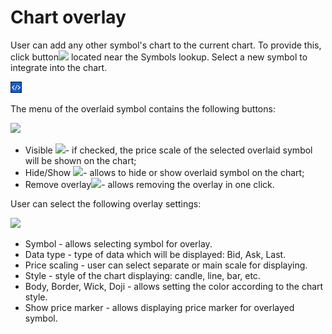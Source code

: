 # Chart overlay

User can add any other symbol's chart to the current chart. To provide this, click button![](../../../../.gitbook/assets/46.png)
located near the Symbols lookup. Select a new symbol to integrate into the chart.

![](../../../../.gitbook/assets/screenshot_1%20%286%29.png)


The menu of the overlaid symbol contains the following buttons:

![](../../../../.gitbook/assets/visible%20%281%29.png)

* Visible ![](../../../../.gitbook/assets/visible-copy.png)- if checked, the price scale of the selected overlaid symbol will be shown on the chart;
* Hide/Show ![](../../../../.gitbook/assets/50.png)- allows to hide or show overlaid symbol on the chart;
* Remove overlay![](../../../../.gitbook/assets/51.png)- allows removing the overlay in one click.


User can select the following overlay settings:

![](../../../../.gitbook/assets/52.png)

* Symbol - allows selecting symbol for overlay.
* Data type - type of data which will be displayed: Bid, Ask, Last.
* Price scaling - user can select separate or main scale for displaying.
* Style - style of the chart displaying: candle, line, bar, etc.
* Body, Border, Wick, Doji - allows setting the color according to the chart style.
* Show price marker - allows displaying price marker for overlayed symbol.



